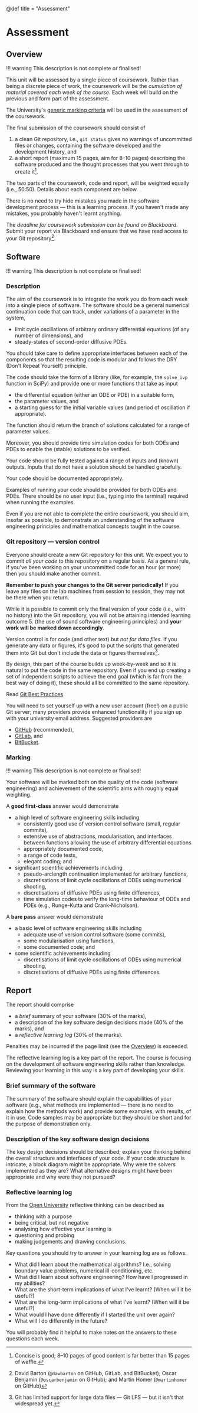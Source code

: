 @def title = "Assessment"

# Assessment

## Overview

!!! warning
    This description is not complete or finalised!

This unit will be assessed by a single piece of coursework. Rather than being a
discrete piece of work, the coursework will be the *cumulation of material
covered each week of the course*. Each week will build on the previous and form
part of the assessment.

The University's [generic marking
criteria](http://www.bristol.ac.uk/academic-quality/assessment/regulations-and-code-of-practice-for-taught-programmes/marking-criteria/)
will be used in the assessment of the coursework.

The final submission of the coursework should consist of

1. a clean Git repository, i.e., `git status` gives no warnings of uncommitted
   files or changes, containing the software developed and the development
   history, and
2. a short report (maximum 15 pages, aim for 8&ndash;10 pages) describing the
   software produced and the thought processes that you went through to create
   it[^1].

The two parts of the coursework, code and report, will be weighted equally
(i.e., 50:50). Details about each component are below.

There is no need to try hide mistakes you made in the software development
process &mdash; this is a learning process. If you haven't made any mistakes,
you probably haven't learnt anything.

The *deadline for coursework submission can be found on Blackboard*. Submit
your report via Blackboard and ensure that we have read access to your Git
repository[^2].

[^1]: Concise is good; 8&ndash;10 pages of good content is far better than 15 pages of waffle.
[^2]: David Barton (`@dawbarton` on GitHub, GitLab, and BitBucket); Oscar Benjamin (`@oscarbenjamin` on GitHub); and Martin Homer (`@martinhomer` on GitHub)

## Software

!!! warning
    This description is not complete or finalised!

### Description

The aim of the coursework is to integrate the work you do from each week into a single piece of software. The software should be a general numerical continuation code that can track, under variations of a parameter in the system,  

* limit cycle oscillations of arbitrary ordinary differential equations (of any number of dimensions), and
* steady-states of second-order diffusive PDEs.

You should take care to define appropriate interfaces between each of the components so that the resulting code is modular and follows the DRY (Don't Repeat Yourself) principle.

The code should take the form of a library (like, for example, the `solve_ivp` function in SciPy) and provide one or more functions that take as input

* the differential equation (either an ODE or PDE) in a suitable form,
* the parameter values, and
* a starting guess for the initial variable values (and period of oscillation if appropriate).

The function should return the branch of solutions calculated for a range of parameter values.

Moreover, you should provide time simulation codes for both ODEs and PDEs to enable the (stable) solutions to be verified.

Your code should be fully tested against a range of inputs and (known) outputs. Inputs that do not have a solution should be handled gracefully.

Your code should be documented appropriately.

Examples of running your code should be provided for both ODEs and PDEs. There should be no user input (i.e., typing into the terminal) required when running the examples.

Even if you are not able to complete the entire coursework, you should aim, insofar as possible, to demonstrate an understanding of the software engineering principles and mathematical concepts taught in the course.

### Git repository &mdash; version control

Everyone should create a new Git repository for this unit. We
expect you to commit *all your code* to this repository on a regular basis.
As a general rule, if you've been working on your uncommitted code for an hour
(or more) then you should make another commit.

**Remember to push your changes to the Git server periodically!** If
you leave any files on the lab machines from session to session, they may not be
there when you return.

While it is possible to commit only the final version of your code (i.e., with
no history) into the Git repository, you will not be attaining intended learning
outcome 5. (the use of sound software engineering principles) and **your work will
be marked down accordingly**.

Version control is for code (and other text) but *not for data files*. If
you generate any data or figures, it's good to put the scripts that generated
them into Git but don't include the data or figures themselves[^3].

By design, this part of the course builds up week-by-week and so it is natural
to put the code in the same repository. Even if you end up creating a set of
independent scripts to achieve the end goal (which is far from the best way of
doing it), these should all be committed to the same repository.

Read [Git Best Practices](https://sethrobertson.github.io/GitBestPractices/).

You will need to set yourself up with a new user account (free!) on a public Git
server; many providers provide enhanced functionality if you sign up with your
university email address. Suggested providers are

* [GitHub](https://github.com/) (recommended),
* [GitLab](https://gitlab.com/), and
* [BitBucket](https://bitbucket.org/).

[^3]: Git has limited support for large data files &mdash; Git LFS &mdash; but it isn't that widespread yet.

### Marking

!!! warning
    This description is not complete or finalised!

Your software will be marked both on the quality of the code (software engineering) and achievement of the scientific aims with roughly equal weighting.

A **good first-class** answer would demonstrate

* a high level of software engineering skills including
  * consistently good use of version control software (small, regular commits),
  * extensive use of abstractions, modularisation, and interfaces between functions allowing the use of arbitrary differential equations
  * appropriately documented code,
  * a range of code tests,
  * elegant coding; and
* significant scientific achievements including
  * pseudo-arclength continuation implemented for arbitrary functions,
  * discretisations of limit cycle oscillations of ODEs using numerical shooting,
  * discretisations of diffusive PDEs using finite differences,
  * time simulation codes to verify the long-time behaviour of ODEs and PDEs (e.g., Runge-Kutta and Crank-Nicholson).

A **bare pass** answer would demonstrate

* a basic level of software engineering skills including
  * adequate use of version control software (some commits),
  * some modularisation using functions,
  * some documented code; and
* some scientific achievements including
  * discretisations of limit cycle oscillations of ODEs using numerical shooting,
  * discretisations of diffusive PDEs using finite differences.

## Report

The report should comprise

* a *brief* summary of your software (30% of the marks),
* a description of the key software design decisions made (40% of the marks), and
* a *reflective learning log* (30% of the marks).

Penalties may be incurred if the page limit (see the [Overview](#overview)) is exceeded.

The reflective learning log is a key part of the report. The course is focusing
on the development of software engineering skills rather than knowledge.
Reviewing your learning in this way is a key part of developing your skills.

### Brief summary of the software

The summary of the software should explain the capabilities of your software (e.g., what methods are implemented &mdash; there is no need to explain how the methods work) and provide some examples, with results, of it in use. Code samples may be appropriate but they should be short and for the purpose of demonstration only.

### Description of the key software design decisions

The key design decisions should be described; explain your thinking behind the overall structure and interfaces of your code. If your code structure is intricate, a block diagram might be appropriate. Why were the solvers implemented as they are? What alternative designs might have been appropriate and why were they not pursued?

### Reflective learning log

From the [Open University](https://help.open.ac.uk/be-aware-of-your-habits)
reflective thinking can be described as

* thinking with a purpose
* being critical, but not negative
* analysing how effective your learning is
* questioning and probing
* making judgements and drawing conclusions.

Key questions you should try to answer in your learning log are as follows.

* What did I learn about the mathematical algorithms? I.e., solving boundary value problems, numerical ill-conditioning, etc.
* What did I learn about software engineering? How have I progressed in my abilities?
* What are the short-term implications of what I've learnt? (When will it be useful?)
* What are the long-term implications of what I've learnt? (When will it be useful?)
* What would I have done differently if I started the unit over again?
* What will I do differently in the future?
  
You will probably find it helpful to make notes on the answers to these questions each week.
